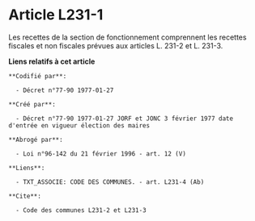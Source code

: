 # Article L231-1

Les recettes de la section de fonctionnement    comprennent les recettes fiscales et non fiscales prévues aux articles L.
231-2 et L. 231-3.

**Liens relatifs à cet article**

	**Codifié par**:

	  - Décret n°77-90 1977-01-27

	**Créé par**:

	  - Décret n°77-90 1977-01-27 JORF et JONC 3 février 1977 date d'entrée en vigueur élection des maires

	**Abrogé par**:

	  - Loi n°96-142 du 21 février 1996 - art. 12 (V)

	**Liens**:

	  - TXT_ASSOCIE: CODE DES COMMUNES. - art. L231-4 (Ab)

	**Cite**:

	  - Code des communes L231-2 et L231-3
